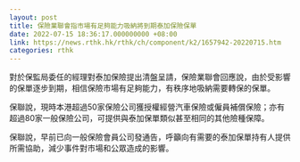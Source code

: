```yaml
---
layout: post
title: 保險業聯會指市場有足夠能力吸納將到期泰加保險保單
date: 2022-07-15 18:36:17.000000000 +08:00
link: https://news.rthk.hk/rthk/ch/component/k2/1657942-20220715.htm
categories: rthk
---
```


對於保監局委任的經理對泰加保險提出清盤呈請，保險業聯會回應說，由於受影響的保單逐步到期，相信保險市場有足夠能力，有秩序地吸納需要轉保的保單。

保聯說，現時本港超過50家保險公司獲授權經營汽車保險或僱員補償保險；亦有超過80家一般保險公司，可提供與泰加保單類似甚至相同的其他險種保障。

保聯說，早前已向一般保險會員公司發通告，呼籲向有需要的泰加保單持有人提供所需協助，減少事件對市場和公眾造成的影響。
